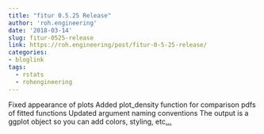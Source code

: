 ```yaml
---
title: "fitur 0.5.25 Release"
author: 'roh.engineering'
date: '2018-03-14'
slug: fitur-0525-release
link: https://roh.engineering/post/fitur-0-5-25-release/
categories:
- bloglink
tags:
  - rstats
  - rohengineering
---
```


Fixed appearance of plots Added plot_density function for comparison pdfs of fitted functions Updated argument naming conventions The output is a ggplot object so you can add colors, styling, etc[... <i class="fas fa-external-link-alt"></i>](https://roh.engineering/post/fitur-0-5-25-release/)

